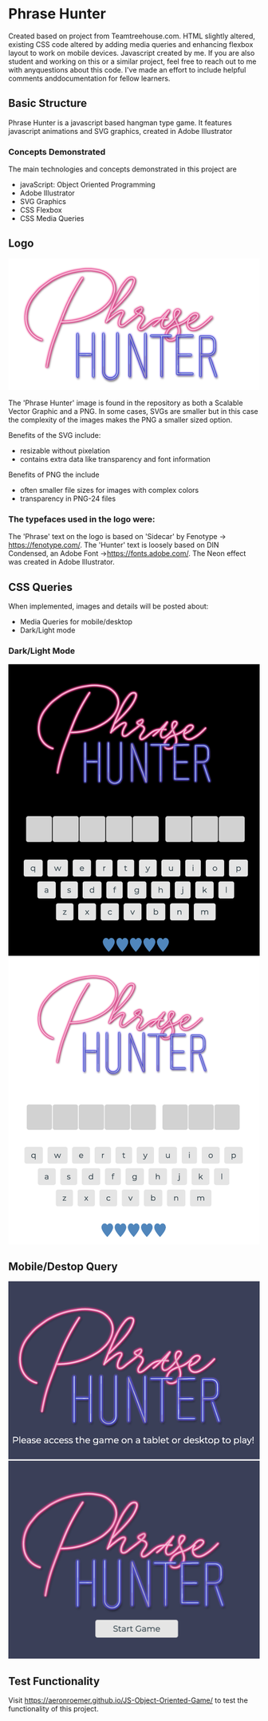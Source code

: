# Phrase Hunter
Created based on project from Teamtreehouse.com. 
HTML slightly altered, existing CSS code altered by adding media queries and enhancing flexbox layout to work on mobile devices. 
Javascript created by me. 
If you are also student and  working on this or a similar project, feel free to reach out to me with anyquestions about this code. I've made an effort to include helpful comments anddocumentation for fellow learners. 

## Basic Structure

Phrase Hunter is a javascript based hangman type game. It features javascript animations and SVG graphics, created in Adobe Illustrator

### Concepts Demonstrated

The main technologies and concepts demonstrated in this project are

* javaScript: Object Oriented Programming
* Adobe Illustrator
* SVG Graphics
* CSS Flexbox
* CSS Media Queries

## Logo
![Phrase Hunter Logo](/images/SplashImage.png)

The 'Phrase Hunter' image is found in the repository as both a Scalable Vector Graphic and a PNG. In some cases, SVGs are smaller but in this case the complexity of the images makes the PNG a smaller sized option. 

Benefits of the SVG include:
* resizable without pixelation
* contains extra data like transparency and font information

Benefits of PNG the include
* often smaller file sizes for images with complex colors
* transparency in PNG-24 files

### The typefaces used in the logo were:
The 'Phrase' text on the logo is based on 'Sidecar' by Fenotype -> https://fenotype.com/. The 'Hunter' text is loosely based on DIN Condensed, an Adobe Font ->https://fonts.adobe.com/. The Neon effect was created in Adobe Illustrator.

## CSS Queries
When implemented, images and details will be posted about: 

 * Media Queries for mobile/desktop
 * Dark/Light mode 

### Dark/Light Mode
![Dark Mode](/READMEimages/DarkMode.png)
![Light Mode](/READMEimages/LightMode.png)

## Mobile/Destop Query
![Mobile asks user to switch devices](/READMEimages/MediaQuery.png)
![Full Size Device Displays Correctly](/READMEimages/QueryOK.png)
## Test Functionality

Visit https://aeronroemer.github.io/JS-Object-Oriented-Game/ to test the functionality of this project. 
